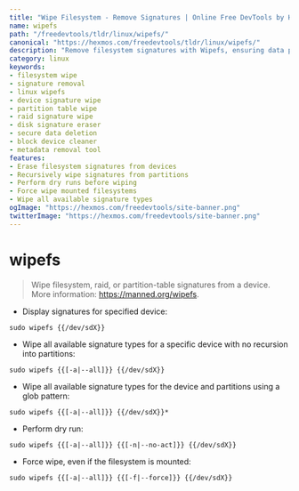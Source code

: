 ```yaml
---
title: "Wipe Filesystem - Remove Signatures | Online Free DevTools by Hexmos"
name: wipefs
path: "/freedevtools/tldr/linux/wipefs/"
canonical: "https://hexmos.com/freedevtools/tldr/linux/wipefs/"
description: "Remove filesystem signatures with Wipefs, ensuring data privacy and security. Safely erase disk signatures, partitions, and RAID metadata. Free online tool, no registration required."
category: linux
keywords:
- filesystem wipe
- signature removal
- linux wipefs
- device signature wipe
- partition table wipe
- raid signature wipe
- disk signature eraser
- secure data deletion
- block device cleaner
- metadata removal tool
features:
- Erase filesystem signatures from devices
- Recursively wipe signatures from partitions
- Perform dry runs before wiping
- Force wipe mounted filesystems
- Wipe all available signature types
ogImage: "https://hexmos.com/freedevtools/site-banner.png"
twitterImage: "https://hexmos.com/freedevtools/site-banner.png"
---
```


# wipefs

> Wipe filesystem, raid, or partition-table signatures from a device.
> More information: <https://manned.org/wipefs>.

- Display signatures for specified device:

`sudo wipefs {{/dev/sdX}}`

- Wipe all available signature types for a specific device with no recursion into partitions:

`sudo wipefs {{[-a|--all]}} {{/dev/sdX}}`

- Wipe all available signature types for the device and partitions using a glob pattern:

`sudo wipefs {{[-a|--all]}} {{/dev/sdX}}*`

- Perform dry run:

`sudo wipefs {{[-a|--all]}} {{[-n|--no-act]}} {{/dev/sdX}}`

- Force wipe, even if the filesystem is mounted:

`sudo wipefs {{[-a|--all]}} {{[-f|--force]}} {{/dev/sdX}}`
